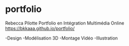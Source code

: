 # portfolio
Rebecca Pilotte
Portfolio en Intégration Multimédia
Online  https://bkkaaa.github.io/portfolio/

 -Design
 -Modélisation 3D
 -Montage Vidéo
 -Illustration
